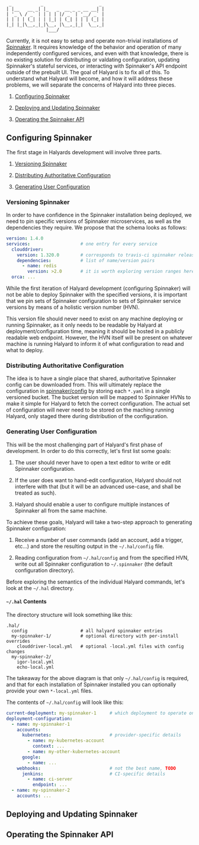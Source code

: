 ```
 _           _                     _
| |__   __ _| |_   _  __ _ _ __ __| |
| '_ \ / _` | | | | |/ _` | '__/ _` |
| | | | (_| | | |_| | (_| | | | (_| |
|_| |_|\__,_|_|\__, |\__,_|_|  \__,_|
               |___/
```

Currently, it is not easy to setup and operate non-trivial installations of
[Spinnaker](https://github.com/spinnaker/spinnaker). It requires knowledge of
the behavior and operation of many independently configured services, and even 
with that knowledge, there is no existing solution for distributing or 
valdating configuration, updating Spinnaker's stateful services, or interacting 
with Spinnaker's API endpoint outside of the prebuilt UI. The goal of Halyard 
is to fix all of this. To understand what Halyard will become, and how it will
address these problems, we will separate the concerns of Halyard into three
pieces.

1. [Configuring Spinnaker](#configuring-spinnaker)

2. [Deploying and Updating Spinnaker](#deploying-and-updating-spinnaker)

3. [Operating the Spinnaker API](#operating-the-spinnaker-api)

## Configuring Spinnaker

The first stage in Halyards development will involve three parts.

1. [Versioning Spinnaker](#versioning-spinnaker)

2. [Distributing Authoritative
   Configuration](#distributing-authoritative-configuration)

3. [Generating User Configuration](#generating-user-configuration)

### Versioning Spinnaker

In order to have confidence in the Spinnaker installation being deployed, we
need to pin specific versions of Spinnaker microservices, as well as the
dependencies they require. We propose that the schema looks as follows:

```yaml
version: 1.4.0
services:                   # one entry for every service
  clouddriver:
    version: 1.320.0        # corresponds to travis-ci spinnaker release
    dependencies:           # list of name/version pairs
      - name: redis
        version: >2.0       # it is worth exploring version ranges here
  orca: ...
```

While the first iteration of Halyard development (configuring Spinnaker) will
not be able to deploy Spinnaker with the specified versions, it is important
that we pin sets of Spinnaker configuration to sets of Spinnaker service
versions by means of a holistic version number (HVN).

This version file should never need to exist on any machine deploying or
running Spinnaker, as it only needs to be readable by Halyard at
deployment/configuration time, meaning it should be hosted in a publicly 
readable web endpoint. However, the HVN itself will be present on whatever
machine is running Halyard to inform it of what configuration to read and what
to deploy.

### Distributing Authoritative Configuration

The idea is to have a single place that shared, authoritative Spinnaker config 
can be downloaded from. This will ultimately replace the configuration in
[spinnaker/config](https://github.com/spinnaker/spinnaker/tree/master/config)
by storing each `*.yaml` in a single versioned bucket. The bucket version will 
be mapped to Spinnaker HVNs to make it simple for Halyard to fetch the correct
configuration. The actual set of configuration will never need to be stored on
the maching running Halyard, only staged there during distribution of the
configuration.

### Generating User Configuration

This will be the most challenging part of Halyard's first phase of development.
In order to do this correctly, let's first list some goals:

1. The user should never have to open a text editor to write or edit Spinnaker
   configuration.

2. If the user does want to hand-edit configuration, Halyard should not
   interfere with that (but it will be an advanced use-case, and shall be
   treated as such).

3. Halyard should enable a user to configure multiple instances of Spinnaker
   all from the same machine.

To achieve these goals, Halyard will take a two-step approach to generating
Spinnaker configuration:

1. Receive a number of user commands (add an account, add a trigger, etc...)
   and store the resulting output in the `~/.hal/config` file.

2. Reading configuration from `~/.hal/config` and from the specified HVN, write
   out all Spinnaker configuration to `~/.spinnaker` (the default
   configuration directory).

Before exploring the semantics of the individual Halyard commands, let's look
at the `~/.hal` directory.

#### `~/.hal` Contents

The directory structure will look something like this:

```
.hal/
  config                    # all halyard spinnaker entries
  my-spinnaker-1/           # optional directory with per-install overrides
    clouddriver-local.yml   # optional -local.yml files with config changes
  my-spinnaker-2/
    igor-local.yml
    echo-local.yml
```

The takeaway for the above diagram is that only `~/.hal/config` is required,
and that for each installation of Spinnaker installed you can optionally
provide your own `*-local.yml` files.

The contents of `~/.hal/config` will look like this:

```yaml
current-deployment: my-spinnaker-1     # which deployment to operate on
deployment-configuration:
  - name: my-spinnaker-1
    accounts:
      kubernetes:                      # provider-specific details
        - name: my-kubernetes-account
          context: ...
        - name: my-other-kubernetes-account
      google:
        - name: ...
    webhooks:                          # not the best name, TODO
      jenkins:                         # CI-specific details
        - name: ci-server
          endpoint: ...
  - name: my-spinnaker-2
    accounts: ...
```

## Deploying and Updating Spinnaker

## Operating the Spinnaker API
